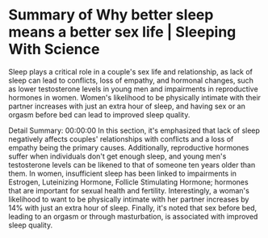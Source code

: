 # Summary of Why better sleep means a better sex life | Sleeping With Science

Sleep plays a critical role in a couple's sex life and relationship, as lack of sleep can lead to conflicts, loss of empathy, and hormonal changes, such as lower testosterone levels in young men and impairments in reproductive hormones in women. Women's likelihood to be physically intimate with their partner increases with just an extra hour of sleep, and having sex or an orgasm before bed can lead to improved sleep quality.

Detail Summary: 
00:00:00
In this section, it's emphasized that lack of sleep negatively affects couples' relationships with conflicts and a loss of empathy being the primary causes. Additionally, reproductive hormones suffer when individuals don't get enough sleep, and young men's testosterone levels can be likened to that of someone ten years older than them. In women, insufficient sleep has been linked to impairments in Estrogen, Luteinizing Hormone, Follicle Stimulating Hormone; hormones that are important for sexual health and fertility. Interestingly, a woman's likelihood to want to be physically intimate with her partner increases by 14% with just an extra hour of sleep. Finally, it's noted that sex before bed, leading to an orgasm or through masturbation, is associated with improved sleep quality.

